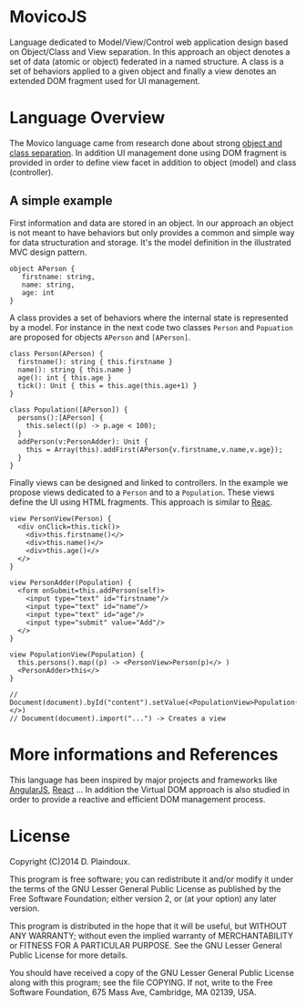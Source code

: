 MovicoJS
========

Language dedicated to Model/View/Control  web application design based
on  Object/Class and  View  separation.  In  this  approach an  object
denotes  a  set of  data  (atomic  or  object)  federated in  a  named
structure. A class is a set of behaviors applied to a given object and
finally  a  view  denotes  an   extended  DOM  fragment  used  for  UI
management.

Language Overview
=================

The Movico language  came from research done about  strong [object and
class   separation](http://d.plaindoux.free.fr/clump/index.html).   In
addition UI management done using DOM fragment is provided in order to
define  view   facet  in   addition  to   object  (model)   and  class
(controller).

A simple example
-----------------

First information and data are stored in an object. In our approach an
object is not  meant to have behaviors but only  provides a common and
simple  way  for  data  structuration and  storage.   It's  the  model
definition in the illustrated MVC design pattern.

```
object APerson { 
   firstname: string, 
   name: string, 
   age: int 
}
```

A  class provides  a  set of  behaviors where  the  internal state  is
represented by  a model.  For instance  in the  next code  two classes
`Person`  and  `Popuation`  are  proposed for  objects  `APerson`  and
`[APerson]`.

```
class Person(APerson) {
  firstname(): string { this.firstname }
  name(): string { this.name }
  age(): int { this.age }
  tick(): Unit { this = this.age(this.age+1) }
}

class Population([APerson]) {
  persons():[APerson] { 
    this.select((p) -> p.age < 100); 
  }
  addPerson(v:PersonAdder): Unit { 
    this = Array(this).addFirst(APerson{v.firstname,v.name,v.age}); 
  }
}
```

Finally  views can  be  designed  and linked  to  controllers. In  the
example  we   propose  views  dedicated   to  a  `Person`  and   to  a
`Population`. These  views define  the UI  using HTML  fragments. This
approach is similar to [Reac](http://facebook.github.io/react/).

```
view PersonView(Person) {
  <div onClick=this.tick()> 
    <div>this.firstname()</>
    <div>this.name()</>
    <div>this.age()</>
  </>
}
 
view PersonAdder(Population) {
  <form onSubmit=this.addPerson(self)>
    <input type="text" id="firstname"/>
    <input type="text" id="name"/>
    <input type="text" id="age"/>
    <input type="submit" value="Add"/>
  </>
}

view PopulationView(Population) {
  this.persons().map((p) -> <PersonView>Person(p)</> )
  <PersonAdder>this</>
}

// Document(document).byId("content").setValue(<PopulationView>Population([])</>)
// Document(document).import("...") -> Creates a view
```

More informations and References
================================

This language has been inspired  by major projects and frameworks like
[AngularJS](https://angularjs.org),
[React](http://facebook.github.io/react/) ...  In addition the Virtual
DOM  approach is  also  studied in  order to  provide  a reactive  and
efficient DOM management process.

License
=======

Copyright (C)2014 D. Plaindoux.

This program is  free software; you can redistribute  it and/or modify
it  under the  terms  of  the GNU  Lesser  General  Public License  as
published by  the Free Software  Foundation; either version 2,  or (at
your option) any later version.

This program  is distributed in the  hope that it will  be useful, but
WITHOUT   ANY  WARRANTY;   without  even   the  implied   warranty  of
MERCHANTABILITY  or FITNESS  FOR  A PARTICULAR  PURPOSE.  See the  GNU
Lesser General Public License for more details.

You  should have  received a  copy of  the GNU  Lesser General  Public
License along with  this program; see the file COPYING.  If not, write
to the  Free Software Foundation,  675 Mass Ave, Cambridge,  MA 02139,
USA.




